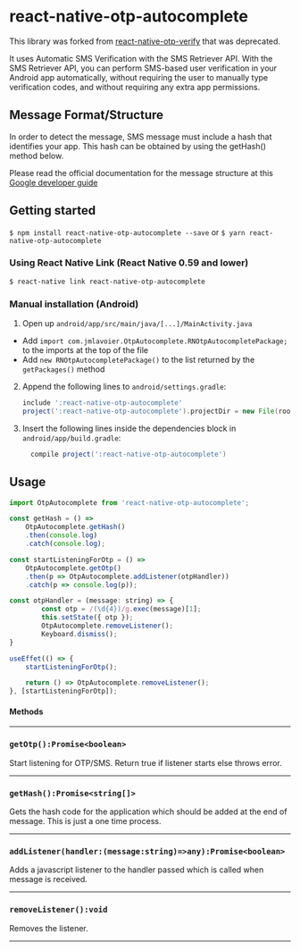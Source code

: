 
# react-native-otp-autocomplete
This library was forked from [react-native-otp-verify](https://github.com/faizalshap/react-native-otp-verify) that was deprecated.

It uses Automatic SMS Verification with the SMS Retriever API.
With the SMS Retriever API, you can perform SMS-based user verification in your Android app automatically, without requiring the user to manually type verification codes, and without requiring any extra app permissions.

 ## Message Format/Structure
 In order to detect the message, SMS message must include a hash that identifies your app. This hash can be obtained by using the getHash() method below.

 Please read the official documentation for the message structure at this
[Google developer guide](https://developers.google.com/identity/sms-retriever/verify)

## Getting started

`$ npm install react-native-otp-autocomplete --save`
 or
`$ yarn react-native-otp-autocomplete`

### Using React Native Link (React Native 0.59 and lower)
`$ react-native link react-native-otp-autocomplete`

### Manual installation (Android)

1. Open up `android/app/src/main/java/[...]/MainActivity.java`
  - Add `import com.jmlavoier.OtpAutocomplete.RNOtpAutocompletePackage;` to the imports at the top of the file
  - Add `new RNOtpAutocompletePackage()` to the list returned by the `getPackages()` method
2. Append the following lines to `android/settings.gradle`:
  	```gradle
  	include ':react-native-otp-autocomplete'
  	project(':react-native-otp-autocomplete').projectDir = new File(rootProject.projectDir, 	'../node_modules/react-native-otp-autocomplete/android')
  	```
3. Insert the following lines inside the dependencies block in `android/app/build.gradle`:
  	```gradle
      compile project(':react-native-otp-autocomplete')
  	```

## Usage
```javascript
import OtpAutocomplete from 'react-native-otp-autocomplete';

const getHash = () =>
    OtpAutocomplete.getHash()
    .then(console.log)
    .catch(console.log);

const startListeningForOtp = () =>
    OtpAutocomplete.getOtp()
    .then(p => OtpAutocomplete.addListener(otpHandler))
    .catch(p => console.log(p));

const otpHandler = (message: string) => {
        const otp = /(\d{4})/g.exec(message)[1];
        this.setState({ otp });
        OtpAutocomplete.removeListener();
        Keyboard.dismiss();
}

useEffet(() => {
    startListeningForOtp();

    return () => OtpAutocomplete.removeListener();
}, [startListeningForOtp]);


```

#### Methods
---
### `getOtp():Promise<boolean>`

Start listening for OTP/SMS. Return true if listener starts else throws error.

---
### `getHash():Promise<string[]>`

Gets the hash code for the application which should be added at the end of message.
This is just a one time process.

---
### `addListener(handler:(message:string)=>any):Promise<boolean>`

Adds a javascript listener to the handler passed which is called when message is received.

---
### `removeListener():void`

Removes the listener.

---
